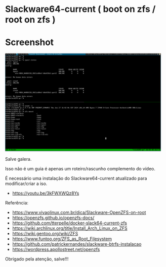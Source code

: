# Slackware64-current ( boot on zfs / root on zfs )

# Screenshot
![screen slackZFS](https://raw.githubusercontent.com/zezaocapoeira/zfs-slackware64-current/main/slack-zfs.png)


Salve galera.

Isso não é um guia é apenas um roteiro/rascunho complemento do vídeo.

É necessário uma instalação do Slackware64-current atualizado para modificar/criar a iso.

- https://youtu.be/3kFWXWQz8Ys

Referência:

- https://www.vivaolinux.com.br/dica/Slackware-OpenZFS-on-root
- https://openzfs.github.io/openzfs-docs/
- https://github.com/tterpelle/docker-slack64-current-zfs
- https://wiki.archlinux.org/title/Install_Arch_Linux_on_ZFS
- https://wiki.gentoo.org/wiki/ZFS
- https://www.funtoo.org/ZFS_as_Root_Filesystem
- https://github.com/patrickernandes/slackware-btrfs-instalacao
- https://wordpress.apollostreet.net/openzfs

Obrigado pela atenção, salve!!!
